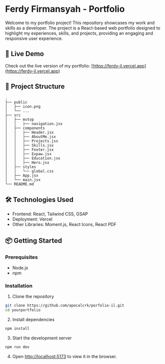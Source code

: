# Ferdy Firmansyah - Portfolio

Welcome to my portfolio project! This repository showcases my work and skills as a developer. The project is a React-based web portfolio designed to highlight my experiences, skills, and projects, providing an engaging and responsive user experience.

## 🚀 Live Demo
Check out the live version of my portfolio: [https://ferdy-il.vercel.app](https://ferdy-il.vercel.app)

## 📁 Project Structure

```plaintext
.
├── public
│   ├── icon.png                 
│   └── ...
├── src
│   ├── mvtop
│   │   ├── navigation.jsx
│   ├── components
│   │   ├── Header.jsx      
│   │   ├── AboutMe.jsx      
│   │   ├── Projects.jsx
│   │   ├── Skills.jsx
│   │   ├── Footer.jsx
│   │   ├── Expaw.jsx
│   │   ├── Education.jsx
│   │   ├── Hero.jsx             
│   ├── styles
│   │   └── global.css            
│   ├── App.jsx                 
│   └── main.jsx                 
└── README.md
```

## 🛠️ Technologies Used
- Frontend: React, Tailwind CSS, GSAP
- Deployment: Vercel
- Other Libraries: Moment.js, React Icons, React PDF

## 📦 Getting Started

### Prerequisites
- Node.js
- npm

### Installation
1. Clone the repository
```bash
git clone https://github.com/apocalcrk/porfolio-il.git
cd yourportfolio
```
2. Install dependencies
```bash
npm install
```
3. Start the development server
```bash
npm run dev
```
4. Open [http://localhost:5173](http://localhost:5173) to view it in the browser.